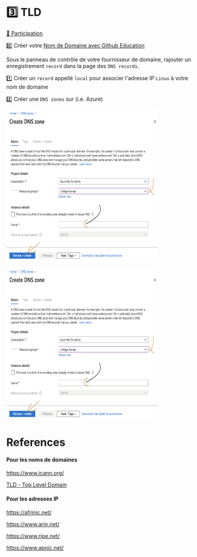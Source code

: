 # :three: TLD 

[:tada: Participation](Participation.md)

:zero: Créer votre [Nom de Domaine avec Github Education](https://education.github.com/pack?sort=popularity&tag=Domains)

Sous le panneau de contrôle de votre fournisseur de domaine, rajouter un enregistrement `record` dans la page des `DNS records`.

:one: Créer un `record` appellé `local` pour associer l'adresse IP `Linux` à votre nom de domaine 

:two: Créer une  `DNS zones` sur (i.e. Azure)

<img src="images/DNS-Zone.png" width="400" height="400"> </img>

<img src="images/DNS-Zone.png" width="400" height="400"> </img>


# References

#### Pour les noms de domaines

https://www.icann.org/

[TLD - Top Level Domain](https://en.wikipedia.org/wiki/Top-level_domain)


#### Pour les adresses IP

https://afrinic.net/

https://www.arin.net/

https://www.ripe.net/

https://www.apnic.net/








